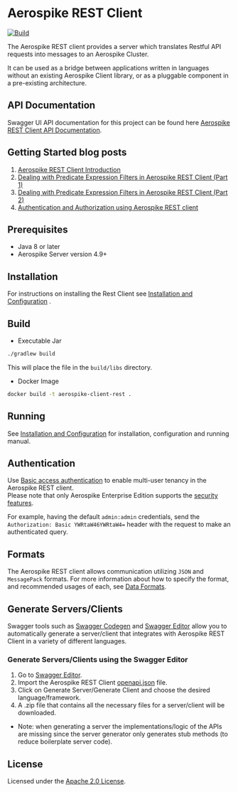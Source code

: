 # Aerospike REST Client

[![Build](https://github.com/aerospike/aerospike-client-rest/actions/workflows/build.yml/badge.svg)](https://github.com/aerospike/aerospike-client-rest/actions/workflows/build.yml)

The Aerospike REST client provides a server which translates Restful API requests into messages to an Aerospike Cluster.

It can be used as a bridge between applications written in languages without an existing Aerospike Client library, or as a pluggable component in a pre-existing architecture.

## API Documentation

Swagger UI API documentation for this project can be found here [Aerospike REST Client API Documentation](https://docs.aerospike.com/apidocs/rest).

## Getting Started blog posts

1. [Aerospike REST Client Introduction](https://medium.com/aerospike-developer-blog/aerospike-rest-client-cb7e5967f423?source=friends_link&sk=0d6d69703e8a77da13ec0c6c012d1c29)
2. [Dealing with Predicate Expression Filters in Aerospike REST Client (Part 1)](https://medium.com/aerospike-developer-blog/dealing-with-predicate-expression-filters-in-aerospike-rest-client-part-1-a43e43ac8c7d?source=friends_link&sk=bc0ed64110578ff6f4804753ca6369da)
3. [Dealing with Predicate Expression Filters in Aerospike REST Client (Part 2)](https://medium.com/aerospike-developer-blog/dealing-with-predicate-expression-filters-in-aerospike-rest-client-part-2-b9d9358c8a4e?source=friends_link&sk=35c37b035d12789aae6272704ef95829)
4. [Authentication and Authorization using Aerospike REST client](https://medium.com/aerospike-developer-blog/authentication-and-authorization-using-aerospike-rest-client-ae0837301775?source=friends_link&sk=4be1513a1158a8ecb0b3c0e163ba1c4b)

## Prerequisites

* Java 8 or later
* Aerospike Server version 4.9+

## Installation

For instructions on installing the Rest Client see [Installation and Configuration](./docs/installation-and-config.md) .

## Build

* Executable Jar

```sh
./gradlew build
```

This will place the file in the `build/libs` directory.

* Docker Image

```sh
docker build -t aerospike-client-rest .
```

## Running 

See [Installation and Configuration](./docs/installation-and-config.md) for installation, configuration and running manual.

## Authentication
Use [Basic access authentication](https://en.wikipedia.org/wiki/Basic_access_authentication) to enable multi-user tenancy in the Aerospike REST client.  
Please note that only Aerospike Enterprise Edition supports the [security features](https://aerospike.com/docs/guide/security/index.html).

For example, having the default `admin:admin` credentials, send the `Authorization: Basic YWRtaW46YWRtaW4=` header with the request to make an authenticated query.

## Formats

The Aerospike REST client allows communication utilizing `JSON` and `MessagePack` formats. For more information about how to specify the format, and recommended usages of each, see [Data Formats](./docs/data-formats.md).

## Generate Servers/Clients
Swagger tools such as [Swagger Codegen](https://swagger.io/tools/swagger-codegen/) and [Swagger Editor](https://editor.swagger.io/)
allow you to automatically generate a server/client that integrates with Aerospike REST Client in a variety of different languages.

### Generate Servers/Clients using the Swagger Editor
1. Go to [Swagger Editor](https://editor.swagger.io/).
2. Import the Aerospike REST Client [openapi.json](https://github.com/aerospike/aerospike-client-rest/blob/master/docs/openapi.json) file.
3. Click on Generate Server/Generate Client and choose the desired language/framework.
4. A .zip file that contains all the necessary files for a server/client will be downloaded.

* Note: when generating a server the implementations/logic of the APIs are missing since the server generator only
    generates stub methods (to reduce boilerplate server code).

## License
Licensed under the [Apache 2.0 License](./LICENSE).
